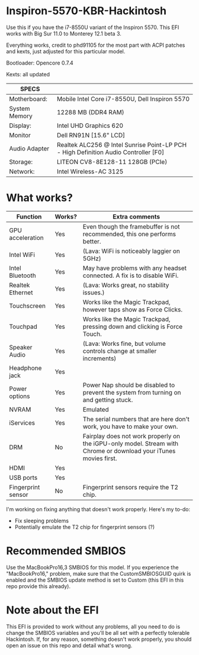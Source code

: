 # Inspiron-5570-KBR-Hackintosh
Use this if you have the i7-8550U variant of the Inspiron 5570. This EFI works with Big Sur 11.0 to Monterey 12.1 beta 3.

Everything works, credit to phd91105 for the most part with ACPI patches and kexts, just adjusted for this particular model.

Bootloader: Opencore 0.7.4

Kexts: all updated

| SPECS |   |
|---|---|
|Motherboard:| Mobile Intel Core i7-8550U, Dell Inspiron 5570|
|System Memory| 12288 MB (DDR4 RAM)|
|Display:| Intel UHD Graphics 620|
|Monitor|Dell RN91N [15.6" LCD]|
|Audio Adapter| Realtek ALC256 @ Intel Sunrise Point-LP PCH - High Definition Audio Controller [F0]|
|Storage:| LITEON CV8-8E128-11 128GB (PCIe)|
|Network:| Intel Wireless-AC 3125|

# What works?

| Function | Works? | Extra comments |
|-----------|--------| ---------------|
| GPU acceleration | Yes | Even though the framebuffer is not recommended, this one performs better. |
| Intel WiFi | Yes | (Lava: WiFi is noticeably laggier on 5GHz) |
| Intel Bluetooth| Yes | May have problems with any headset connected. A fix is to disable WiFi. |
| Realtek Ethernet | Yes | (Lava: Works great, no stability issues.) |
| Touchscreen| Yes | Works like the Magic Trackpad, however taps show as Force Clicks. |
| Touchpad | Yes | Works like the Magic Trackpad, pressing down and clicking is Force Touch. |
| Speaker Audio | Yes | (Lava: Works fine, but volume controls change at smaller increments)
| Headphone jack | Yes |
| Power options | Yes | Power Nap should be disabled to prevent the system from turning on and getting stuck. |
| NVRAM | Yes | Emulated |
| iServices | Yes | The serial numbers that are here don't work, you have to make your own. |
| DRM | No | Fairplay does not work properly on the iGPU-only model. Stream with Chrome or download your iTunes movies first. |
| HDMI | Yes | | 
| USB ports | Yes | |
| Fingerprint sensor | No | Fingerprint sensors require the T2 chip. |


I'm working on fixing anything that doesn't work properly. Here's my to-do:

* Fix sleeping problems
* Potentially emulate the T2 chip for fingerprint sensors (?)

# Recommended SMBIOS

Use the MacBookPro16,3 SMBIOS for this model. If you experience the "MacBookPro16," problem, make sure that the CustomSMBIOSGUID quirk is enabled and the SMBIOS update method is set to Custom (this EFI in this repo provide this already).

# Note about the EFI

This EFI is provided to work without any problems, all you need to do is change the SMBIOS variables and you'll be all set with a perfectly tolerable Hackintosh. If, for any reason, something doesn't work properly, you should open an issue on this repo and detail what's wrong.
